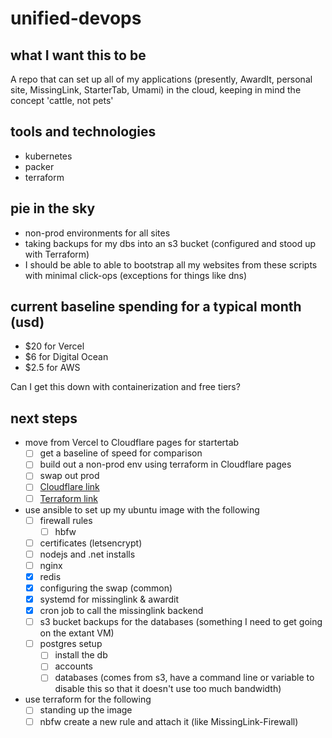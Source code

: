 # unified-devops

## what I want this to be

A repo that can set up all of my applications (presently, AwardIt, personal site, MissingLink, StarterTab, Umami) in the cloud, keeping in mind the concept 'cattle, not pets'

## tools and technologies

- kubernetes
- packer
- terraform

## pie in the sky

- non-prod environments for all sites
- taking backups for my dbs into an s3 bucket (configured and stood up with Terraform)
- I should be able to able to bootstrap all my websites from these scripts with minimal click-ops (exceptions for things like dns)

## current baseline spending for a typical month (usd)

- $20 for Vercel
- $6 for Digital Ocean
- $2.5 for AWS

Can I get this down with containerization and free tiers? 

## next steps

- move from Vercel to Cloudflare pages for startertab
  - [ ] get a baseline of speed for comparison
  - [ ] build out a non-prod env using terraform in Cloudflare pages
  - [ ] swap out prod
  - [ ] [Cloudflare link](https://developers.cloudflare.com/pages/framework-guides/nextjs/deploy-a-nextjs-site/)
  - [ ] [Terraform link](https://registry.terraform.io/providers/cloudflare/cloudflare/latest/docs/resources/pages_project)

- use ansible to set up my ubuntu image with the following
  - [ ] firewall rules
    - [ ] hbfw
  - [ ] certificates (letsencrypt)
  - [ ] nodejs and .net installs
  - [ ] nginx
  - [X] redis
  - [X] configuring the swap (common)
  - [X] systemd for missinglink & awardit
  - [X] cron job to call the missinglink backend
  - [ ] s3 bucket backups for the databases (something I need to get going on the extant VM)
  - [ ] postgres setup
    - [ ] install the db
    - [ ] accounts
    - [ ] databases (comes from s3, have a command line or variable to disable this so that it doesn't use too much bandwidth)

- use terraform for the following
  - [ ] standing up the image
  - [ ] nbfw create a new rule and attach it (like MissingLink-Firewall)